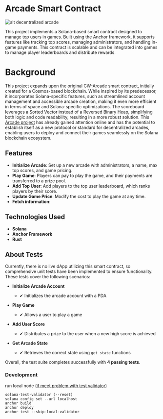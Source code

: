 # Arcade Smart Contract

![alt decentralized arcade](https://i.ibb.co/jktJ4Jt/aaarcade.jpg)

This project implements a Solana-based smart contract designed to manage top users in games. Built using the Anchor framework, it supports features like tracking top scores, managing administrators, and handling in-game payments. This contract is scalable and can be integrated into games to manage player leaderboards and distribute rewards.

# Background

This project expands upon the original CW-Arcade smart contract, initially created for a Cosmos-based blockchain. While inspired by its predecessor, it incorporates Solana-specific features, such as streamlined account management and accessible arcade creation, making it even more efficient in terms of space and Solana-specific optimizations. The scoreboard leverages a [Sorted Vector](https://github.com/svdmeer27/arcade/blob/e56ae27d854e4e3092ee22ebfc90487edd9039ff/programs/arcade/src/lib.rs#L86-L110) instead of a Reversed Binary Heap, simplifying both logic and code readability, resulting in a more robust solution. This [Arcade project](https://x.com/wotorimovako/status/1683882135327842309) has already gained attention online and has the potential to establish itself as a new protocol or standard for decentralized arcades, enabling users to deploy and connect their games seamlessly on the Solana blockchain ecosystem.

## Features

- **Initialize Arcade**: Set up a new arcade with administrators, a name, max top scores, and game pricing.
- **Play Game**: Players can pay to play the game, and their payments are transferred to a prize pool.
- **Add Top User**: Add players to the top user leaderboard, which ranks players by their score.
- **Update Game Price**: Modify the cost to play the game at any time.
- **Fetch information**: 

## Technologies Used

- **Solana**
- **Anchor Framework**
- **Rust**

## About Tests

Currently, there is no live dApp utilizing this smart contract, so comprehensive unit tests have been implemented to ensure functionality. These tests cover the following scenarios:

- **Initialize Arcade Account**

  - ✔ Initializes the arcade account with a PDA

- **Play Game**

  - ✔ Allows a user to play a game

- **Add User Score**

  - ✔ Distributes a prize to the user when a new high score is achieved

- **Get Arcade State**

  - ✔ Retrieves the correct state using `get_state` functions

Overall, the test suite completes successfully with **4 passing tests**.

### Development

run local node ([if meet problem with test validator](https://github.com/solana-labs/solana/issues/28899#issuecomment-1694152935))

```
solana-test-validator (--reset)
solana config set --url localhost
anchor build
anchor deploy
anchor test --skip-local-validator
```
